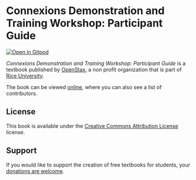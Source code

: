 # Connexions Demonstration and Training Workshop: Participant Guide

[![Open in Gitpod](https://gitpod.io/button/open-in-gitpod.svg)](https://gitpod.io/from-referrer/)

_Connexions Demonstration and Training Workshop: Participant Guide_ is a textbook published by [OpenStax](https://openstax.org/), a non profit organization that is part of [Rice University](https://www.rice.edu/).

The book can be viewed [online](https://github.com/cnx-user-books/cnxbook-connexions-demonstration-and-training-workshop-participant-guide/releases/latest), where you can also see a list of contributors.

## License
This book is available under the [Creative Commons Attribution License](./LICENSE) license.

## Support
If you would like to support the creation of free textbooks for students, your [donations are welcome](https://riceconnect.rice.edu/donation/support-openstax-banner).
